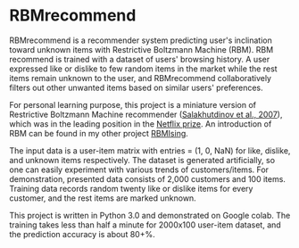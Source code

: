 # RBMrecommend
RBMrecommend is a recommender system predicting user's inclination toward unknown items with Restrictive Boltzmann Machine (RBM). RBM recommend is trained with a dataset of users' browsing history. A user expressed like or dislike to few random items in the market while the rest items remain unknown to the user, and RBMrecommend collaboratively filters out other unwanted items based on similar users' preferences.

For personal learning purpose, this project is a miniature version of Restrictive Boltzmann Machine recommender ([Salakhutdinov et al., 2007](https://www.cs.toronto.edu/~rsalakhu/papers/rbmcf.pdf)), which was in the leading position in the [Netflix prize](https://www.netflixprize.com/). An introduction of RBM can be found in my other project [RBMIsing](https://colab.research.google.com/drive/1kEoVz9gX-RKd6VXEmARyT5RmSOA1ah3q#scrollTo=gf3xHXYRou0M).

The input data is a user-item matrix with entries = (1, 0, NaN) for like, dislike, and unknown items respectively. The dataset is generated artificially, so one can easily experiment with various trends of customers/items. For demonstration, presented data consists of 2,000 customers and 100 items. Training data records random twenty like or dislike items for every customer, and the rest items are marked unknown. 

This project is written in Python 3.0 and demonstrated on Google colab. The training takes less than half a minute for 2000x100 user-item dataset, and the prediction accuracy is about 80+%.



